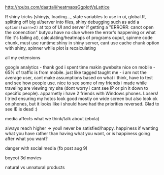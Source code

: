 http://rpubs.com/daattali/heatmapsGgplotVsLattice

R shiny tricks (shinyjs, loading..., state variables to use in ui, global.R, splitting off big ui/server into files,  shiny debugging such as add a `options(warn=2)` at top of UI and server if getting a "ERRORR: canot open the conenction" butyou have no clue where the error's happening or what file it's failing at), calculating/heatmaps of programs ouput, spinme code chunk, must use runtime:shiny in shiny server, cant use cache chunk option with shiny, spinner while plot is recalculating



all my extensions


google analytics - thank god i spent time makin gwebsite nice on mobile - 65% of traffic is from mobile. just like tagged taught me - i am not the average user, cant make assumptions based on what i think, have to test and see how people use. nice to see some of my friends i made while traveling are viewing my site (dont worry i cant see IP or pin it down to specific people). apparnetly i have 2 friends with Windows phones. Losers! I tried ensuring my hotos look good mostly on wide screen but also look ok on phones, but it looks like i should have had the priorities reversed. Glad to see IE is dead :)

media affects what we think/talk about (ebola)

always reach higher -> youll never be satisfied/happy. happiness if wanting what you have rather than having what you want, or is happiness going after what you want?

danger with social media (fb post aug 9)

boycot 3d movies

natural vs unnatural products
